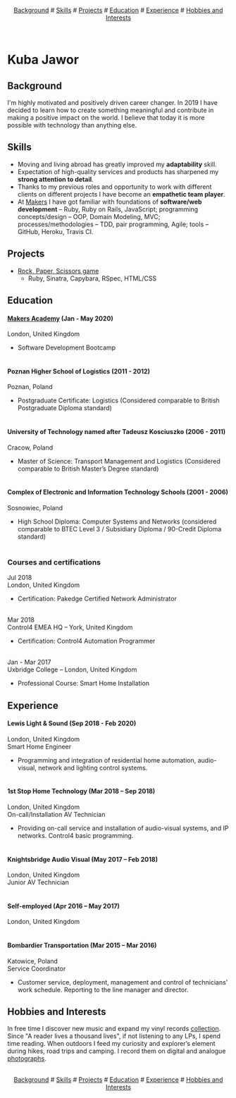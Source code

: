 <p align="center">
<a href="#background">Background</a> #
<a href="#skills">Skills</a> #
<a href="#projects">Projects</a> #
<a href="#education">Education</a> #
<a href="#experience">Experience</a> #
<a href="#hobbies-and-interests">Hobbies and Interests</a>
</p>
</br>

# Kuba Jawor

## Background

I'm highly motivated and positively driven career changer. In 2019 I have decided to learn how to create something meaningful and contribute in making a positive impact on the world. I believe that today it is more possible with technology than anything else.

## Skills

- Moving and living abroad has greatly improved my **adaptability** skill.
- Expectation of high-quality services and products has sharpened my **strong attention to detail**.
- Thanks to my previous roles and opportunity to work with different clients on different projects I have become an **empathetic team player**.
- At [Makers](https://makers.tech) I have got familiar with foundations of **software/web development** – Ruby, Ruby on Rails, JavaScript; programming concepts/design – OOP, Domain Modeling, MVC; processes/methodologies – TDD, pair programming, Agile; tools – GitHub, Heroku, Travis CI.

## Projects

- [Rock, Paper, Scissors game](https://github.com/plkujaw/rps-challenge)
  - Ruby, Sinatra, Capybara, RSpec, HTML/CSS

## Education

#### [Makers Academy](https://makers.tech) (Jan - May 2020)</br>
London, United Kingdom
- Software Development Bootcamp</br></br>

#### Poznan Higher School of Logistics (2011 - 2012)</br>
Poznan, Poland
- Postgraduate Certificate: Logistics
(Considered comparable to British Postgraduate Diploma standard)</br></br>

#### University of Technology named after Tadeusz Kosciuszko (2006 - 2011)</br>
Cracow, Poland
- Master of Science: Transport Management and Logistics
(Considered comparable to British Master’s Degree standard)</br></br>

#### Complex of Electronic and Information Technology Schools (2001 - 2006)</br>
Sosnowiec, Poland
- High School Diploma: Computer Systems and Networks
(considered comparable to BTEC Level 3 / Subsidiary Diploma / 90-Credit Diploma standard)</br></br>

### Courses and certifications

Jul 2018</br>
London, United Kingdom
- Certification: Pakedge Certified Network Administrator</br></br>

Mar 2018</br>
Control4 EMEA HQ – York, United Kingdom
- Certification: Control4 Automation Programmer</br></br>

Jan - Mar 2017</br>
Uxbridge College – London, United Kingdom
- Professional Course: Smart Home Installation

## Experience

#### Lewis Light & Sound (Sep 2018 - Feb 2020)</br>
London, United Kingdom</br>
Smart Home Engineer
- Programming and integration of residential home automation, audio-visual, network and lighting control systems.</br></br>

#### 1st Stop Home Technology (Mar 2018 – Sep 2018)</br>
London, United Kingdom</br>
On-call/Installation AV Technician
- Providing on-call service and installation of audio-visual systems, and IP networks. Control4 basic programming.</br></br>

#### Knightsbridge Audio Visual (May 2017 – Feb 2018)</br>
London, United Kingdom</br>
Junior AV Technician</br></br>


#### Self-employed (Apr 2016 – May 2017)</br>
London, United Kingdom</br></br>

#### Bombardier Transportation (Mar 2015 – Mar 2016)</br>
Katowice, Poland</br>
Service Coordinator
- Customer service, deployment, management and control of technicians’ work schedule. Reporting to the line manager and director.

## Hobbies and Interests

In free time I discover new music and expand my vinyl records [collection](https://www.discogs.com/user/plkujaw/collection).
Since "A reader lives a thousand lives", if not listening to any LPs, I spend time reading.
When outdoors I feed my curiosity and explorer’s element during hikes, road trips and camping. I record them on digital and analogue [photographs](https://www.hireacamera.com/en-gb/blog/case-studies/customer-case-study-visiting-the-four-corners-of-the-uk-with-the-fujifilm-xe2-xf18-135mm/).
</br>
</br>
<p align="center">
<a href="#background">Background</a> #
<a href="#skills">Skills</a> #
<a href="#projects">Projects</a> #
<a href="#education">Education</a> #
<a href="#experience">Experience</a> #
<a href="#hobbies-and-interests">Hobbies and Interests</a>
</p>

